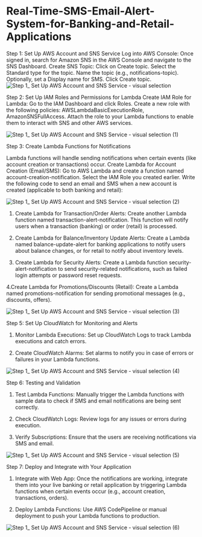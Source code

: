 # Real-Time-SMS-Email-Alert-System-for-Banking-and-Retail-Applications

Step 1: Set Up AWS Account and SNS Service
Log into AWS Console: Once signed in, search for Amazon SNS in the AWS Console and navigate to the SNS Dashboard.
Create SNS Topic:
Click on Create topic.
Select the Standard type for the topic.
Name the topic (e.g., notifications-topic).
Optionally, set a Display name for SMS.
Click Create topic.
![Step 1_ Set Up AWS Account and SNS Service - visual selection](https://github.com/user-attachments/assets/671ac1cf-ffa4-401e-8773-77a8a36e7a1c)

Step 2: Set Up IAM Roles and Permissions for Lambda
Create IAM Role for Lambda:
Go to the IAM Dashboard and click Roles.
Create a new role with the following policies: AWSLambdaBasicExecutionRole, AmazonSNSFullAccess.
Attach the role to your Lambda functions to enable them to interact with SNS and other AWS services.

![Step 1_ Set Up AWS Account and SNS Service - visual selection (1)](https://github.com/user-attachments/assets/c4c21fa4-8871-4827-b683-347eb3c48ff9)

Step 3: Create Lambda Functions for Notifications

Lambda functions will handle sending notifications when certain events (like account creation or transactions) occur.
Create Lambda for Account Creation (Email/SMS):
Go to AWS Lambda and create a function named account-creation-notification.
Select the IAM Role you created earlier.
Write the following code to send an email and SMS when a new account is created (applicable to both banking and retail):

![Step 1_ Set Up AWS Account and SNS Service - visual selection (2)](https://github.com/user-attachments/assets/6fa31ae5-6a46-4611-9c32-872f364bcd31)


1. Create Lambda for Transaction/Order Alerts:
Create another Lambda function named transaction-alert-notification.
This function will notify users when a transaction (banking) or order (retail) is processed.

2. Create Lambda for Balance/Inventory Update Alerts:
Create a Lambda named balance-update-alert for banking applications to notify users about balance changes, or for retail to notify about inventory levels.

3. Create Lambda for Security Alerts:
Create a Lambda function security-alert-notification to send security-related notifications, such as failed login attempts or password reset requests.

4.Create Lambda for Promotions/Discounts (Retail):
Create a Lambda named promotions-notification for sending promotional messages (e.g., discounts, offers).

![Step 1_ Set Up AWS Account and SNS Service - visual selection (3)](https://github.com/user-attachments/assets/92bbc038-c265-490d-9eed-b64e09415d71)

Step 5: Set Up CloudWatch for Monitoring and Alerts

1. Monitor Lambda Executions: Set up CloudWatch Logs to track Lambda executions and catch errors.

2. Create CloudWatch Alarms: Set alarms to notify you in case of errors or failures in your Lambda functions.


![Step 1_ Set Up AWS Account and SNS Service - visual selection (4)](https://github.com/user-attachments/assets/44e005a7-a017-44d0-b7e5-1b19b17dff3c)

Step 6: Testing and Validation

1. Test Lambda Functions: Manually trigger the Lambda functions with sample data to check if SMS and email notifications are being sent correctly.

2. Check CloudWatch Logs: Review logs for any issues or errors during execution.

3. Verify Subscriptions: Ensure that the users are receiving notifications via SMS and email.

![Step 1_ Set Up AWS Account and SNS Service - visual selection (5)](https://github.com/user-attachments/assets/bc35da91-c02d-4ffe-9285-48076a3b40b1)

Step 7: Deploy and Integrate with Your Application
1. Integrate with Web App: Once the notifications are working, integrate them into your live banking or retail application by triggering Lambda functions when certain events occur (e.g., account creation, transactions, orders).

2. Deploy Lambda Functions: Use AWS CodePipeline or manual deployment to push your Lambda functions to production.

![Step 1_ Set Up AWS Account and SNS Service - visual selection (6)](https://github.com/user-attachments/assets/95194dcd-7218-4a8f-b16c-8ab8a705904b)

